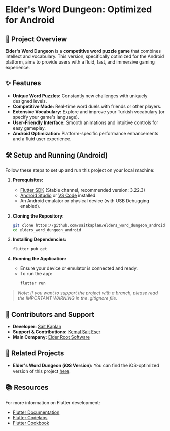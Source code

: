 # Elder's Word Dungeon: Optimized for Android

## 🚀 Project Overview

**Elder's Word Dungeon** is a **competitive word puzzle game** that combines intellect and vocabulary. This version, specifically optimized for the Android platform, aims to provide users with a fluid, fast, and immersive gaming experience.

## ✨ Features

* **Unique Word Puzzles:** Constantly new challenges with uniquely designed levels.
* **Competitive Mode:** Real-time word duels with friends or other players.
* **Extensive Vocabulary:** Explore and improve your Turkish vocabulary (or specify your game's language).
* **User-Friendly Interface:** Smooth animations and intuitive controls for easy gameplay.
* **Android Optimization:** Platform-specific performance enhancements and a fluid user experience.

## 🛠️ Setup and Running (Android)

Follow these steps to set up and run this project on your local machine:

1.  **Prerequisites:**
    * [Flutter SDK](https://docs.flutter.dev/get-started/install) (Stable channel, recommended version: 3.22.3)
    * [Android Studio](https://developer.android.com/studio) or [VS Code](https://code.visualstudio.com/) installed.
    * An Android emulator or physical device (with USB Debugging enabled).

2.  **Cloning the Repository:**
    ```bash
    git clone https://github.com/saitkaplan/elders_word_dungeon_android.git
    cd elders_word_dungeon_android
    ```

3.  **Installing Dependencies:**
    ```bash
    flutter pub get
    ```

4.  **Running the Application:**
    * Ensure your device or emulator is connected and ready.
    * To run the app:
        ```bash
        flutter run
        ```

> *Note: If you want to support the project with a branch, please read the IMPORTANT WARNING in the .gitignore file.*

## 🤝 Contributors and Support

* **Developer:** [Sait Kaplan](https://www.linkedin.com/in/saitkaplan/)
* **Support & Contributions:** [Kemal Sait Eser](https://www.linkedin.com/in/kemal-said-eser/)
* **Main Company:** [Elder Root Software](https://play.google.com/store/apps/dev?id=7541562456635286242)

## 📌 Related Projects

* **Elder's Word Dungeon (iOS Version):** You can find the iOS-optimized version of this project [here](https://github.com/saitkaplan).

## 📚 Resources

For more information on Flutter development:

* [Flutter Documentation](https://docs.flutter.dev/)
* [Flutter Codelabs](https://docs.flutter.dev/codelabs)
* [Flutter Cookbook](https://docs.flutter.dev/cookbook)
